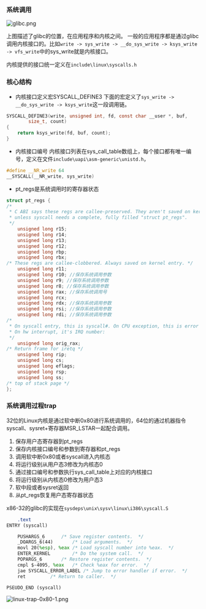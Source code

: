 ### 系统调用

![glibc.png](https://ping666.com/wp-content/uploads/2024/09/glibc.png "glibc.png")

上图描述了glibc的位置，在应用程序和内核之间。
一般的应用程序都是通过glibc调用内核接口的。比如`write -> sys_write -> __do_sys_write -> ksys_write -> vfs_write`中的sys_write就是内核接口。

内核提供的接口统一定义在`include\linux\syscalls.h`

### 核心结构

- 内核接口定义宏SYSCALL_DEFINE3
  下面的宏定义了`sys_write -> __do_sys_write -> ksys_write`这一段调用链。
```c
SYSCALL_DEFINE3(write, unsigned int, fd, const char __user *, buf,
		size_t, count)
{
	return ksys_write(fd, buf, count);
}
```

- 内核接口编号
  内核接口列表在sys_call_table数组上，每个接口都有唯一编号，定义在文件`include\uapi\asm-generic\unistd.h`，
```c
#define __NR_write 64
__SYSCALL(__NR_write, sys_write)
```

- pt_regs是系统调用时的寄存器状态
```c
struct pt_regs {
/*
 * C ABI says these regs are callee-preserved. They aren't saved on kernel entry
 * unless syscall needs a complete, fully filled "struct pt_regs".
 */
	unsigned long r15;
	unsigned long r14;
	unsigned long r13;
	unsigned long r12;
	unsigned long rbp;
	unsigned long rbx;
/* These regs are callee-clobbered. Always saved on kernel entry. */
	unsigned long r11;
	unsigned long r10; //保存系统调用参数
	unsigned long r9; //保存系统调用参数
	unsigned long r8; //保存系统调用参数
	unsigned long rax; //保存系统调用号
	unsigned long rcx;
	unsigned long rdx; //保存系统调用参数
	unsigned long rsi; //保存系统调用参数
	unsigned long rdi; //保存系统调用参数
/*
 * On syscall entry, this is syscall#. On CPU exception, this is error code.
 * On hw interrupt, it's IRQ number:
 */
	unsigned long orig_rax;
/* Return frame for iretq */
	unsigned long rip;
	unsigned long cs;
	unsigned long eflags;
	unsigned long rsp;
	unsigned long ss;
/* top of stack page */
};
```

### 系统调用过程trap
32位的Linux内核是通过软中断0x80进行系统调用的，64位的通过机器指令syscall、sysret+寄存器MSR_LSTAR一起配合调用。

1. 保存用户态寄存器到pt_regs
1. 保存内核接口编号和参数到寄存器和pt_regs
1. 调用软中断0x80或者syscall进入内核态
1. 将运行级别从用户态3修改为内核态0
1. 通过接口编号和参数执行sys_call_table上对应的内核接口
1. 将运行级别从内核态0修改为用户态3
1. 软中段或者sysret返回
1. 从pt_regs恢复用户态寄存器状态

x86-32的glibc的实现在`sysdeps\unix\sysv\linux\i386\syscall.S`
```sass
	.text
ENTRY (syscall)

	PUSHARGS_6		/* Save register contents.  */
	_DOARGS_6(44)		/* Load arguments.  */
	movl 20(%esp), %eax	/* Load syscall number into %eax.  */
	ENTER_KERNEL		/* Do the system call.  */
	POPARGS_6		/* Restore register contents.  */
	cmpl $-4095, %eax	/* Check %eax for error.  */
	jae SYSCALL_ERROR_LABEL	/* Jump to error handler if error.  */
	ret			/* Return to caller.  */

PSEUDO_END (syscall)
```

![linux-trap-0x80-1.png](https://ping666.com/wp-content/uploads/2024/09/linux-trap-0x80-1.png "linux-trap-0x80-1.png")
